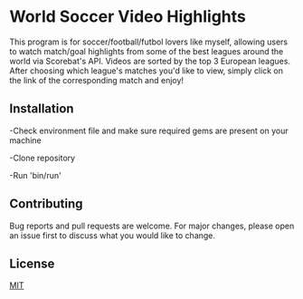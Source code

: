 # World Soccer Video Highlights 

This program is for soccer/football/futbol lovers like myself, allowing users to watch match/goal highlights from some of the best leagues around the world via Scorebat's API.  Videos are sorted by the top 3 European leagues.  After choosing which league's matches you'd like to view, simply click on the link of the corresponding match and enjoy!


## Installation

-Check environment file and make sure required gems are present on your machine

-Clone repository

-Run 'bin/run'


## Contributing

Bug reports and pull requests are welcome. For major changes, please open an issue first to discuss what you would like to change.


## License
[MIT](https://opensource.org/licenses/MIT)